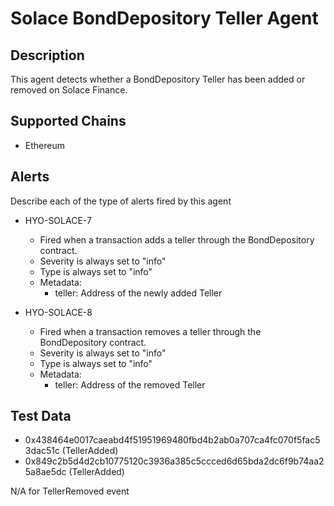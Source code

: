 # Solace BondDepository Teller Agent

## Description

This agent detects whether a BondDepository Teller has been added or removed on Solace Finance.

## Supported Chains

- Ethereum

## Alerts

Describe each of the type of alerts fired by this agent

- HYO-SOLACE-7
  - Fired when a transaction adds a teller through the BondDepository contract.
  - Severity is always set to "info"
  - Type is always set to "info"
  - Metadata:
    - teller: Address of the newly added Teller

- HYO-SOLACE-8
  - Fired when a transaction removes a teller through the BondDepository contract.
  - Severity is always set to "info"
  - Type is always set to "info"
  - Metadata:
    - teller: Address of the removed Teller

## Test Data

- 0x438464e0017caeabd4f51951969480fbd4b2ab0a707ca4fc070f5fac53dac51c (TellerAdded)
- 0x849c2b5d4d2cb10775120c3936a385c5ccced6d65bda2dc6f9b74aa25a8ae5dc (TellerAdded)

N/A for TellerRemoved event
